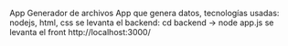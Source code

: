 App Generador de archivos
App que genera datos, tecnologías usadas: nodejs, html, css
se levanta el backend: cd backend -> node app.js
se levanta el front http://localhost:3000/


